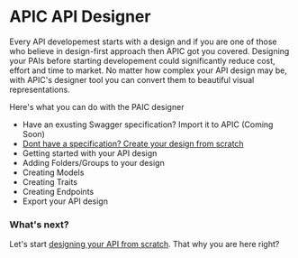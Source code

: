 # APIC API Designer

Every API developemest starts with a design and if you are one of those who believe in design-first approach then APIC got you covered. Designing your PAIs before starting developement could significantly reduce cost, effort and time to market. No matter how complex your API design may be, with APIC's designer tool you can convert them to beautiful visual representations.

Here's what you can do with the PAIC designer

* Have an exusting Swagger specification? Import it to APIC \(Coming Soon\)
* [Dont have a specification? Create your design from scratch](/designer/getting-started-with-designer.md)
* Getting started with your API design
* Adding Folders\/Groups to your design
* Creating Models
* Creating Traits
* Creating Endpoints
* Export your API design

### What's next?

Let's start [designing your API from scratch](/designer/getting-started-with-designer.md). That why you are here right?

